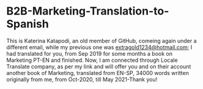 # B2B-Marketing-Translation-to-Spanish
This is Katerina Katapodi, an old member of GitHub, comeing again under a different email, while my previous one was extragold1234@hotmail.com; I had translated for you, from Sep 2019 for some months a book on Marketing PT-EN and finished. Now, I am connected through Locale Translate company, as per my link and will offer you and on their account another book of Marketing, translated from EN-SP, 34000 words written originally from me, from Oct-2020, till May 2021-Thank you!

